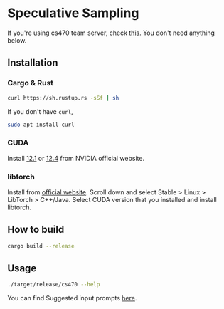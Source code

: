 # Speculative Sampling

If you're using cs470 team server, check [this](docs/on_server.md).
You don't need anything below.

## Installation

### Cargo & Rust

```bash
curl https://sh.rustup.rs -sSf | sh
```

If you don't have `curl`,
```bash
sudo apt install curl
```

### CUDA

Install 
[12.1](https://developer.nvidia.com/cuda-12-1-0-download-archive) or
[12.4](https://developer.nvidia.com/cuda-12-4-0-download-archive)
from NVIDIA official website.

### libtorch

Install from [official website](https://pytorch.org/).
Scroll down and select Stable > Linux > LibTorch > C++/Java.
Select CUDA version that you installed and install libtorch.

## How to build

```bash
cargo build --release
```

## Usage

```bash
./target/release/cs470 --help
```

You can find Suggested input prompts [here](suggests/).

